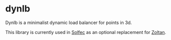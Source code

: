 # dynlb
Dynlb is a minimalist dynamic load balancer for points in 3d.

This library is currently used in [Solfec](https://github.com/tkoziara/solfec) as an optional replacement for [Zoltan](http://www.cs.sandia.gov/zoltan/).
